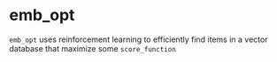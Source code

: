 emb_opt
================

<!-- WARNING: THIS FILE WAS AUTOGENERATED! DO NOT EDIT! -->

`emb_opt` uses reinforcement learning to efficiently find items in a
vector database that maximize some `score_function`
